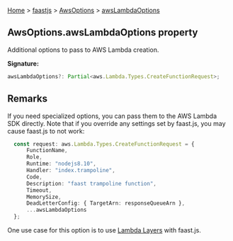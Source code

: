 [Home](./index) &gt; [faastjs](./faastjs.md) &gt; [AwsOptions](./faastjs.awsoptions.md) &gt; [awsLambdaOptions](./faastjs.awsoptions.awslambdaoptions.md)

## AwsOptions.awsLambdaOptions property

Additional options to pass to AWS Lambda creation.

<b>Signature:</b>

```typescript
awsLambdaOptions?: Partial<aws.Lambda.Types.CreateFunctionRequest>;
```

## Remarks

If you need specialized options, you can pass them to the AWS Lambda SDK directly. Note that if you override any settings set by faast.js, you may cause faast.js to not work:

```typescript
  const request: aws.Lambda.Types.CreateFunctionRequest = {
      FunctionName,
      Role,
      Runtime: "nodejs8.10",
      Handler: "index.trampoline",
      Code,
      Description: "faast trampoline function",
      Timeout,
      MemorySize,
      DeadLetterConfig: { TargetArn: responseQueueArn },
      ...awsLambdaOptions
  };

```
One use case for this option is to use [Lambda Layers](https://docs.aws.amazon.com/lambda/latest/dg/configuration-layers.html) with faast.js.

